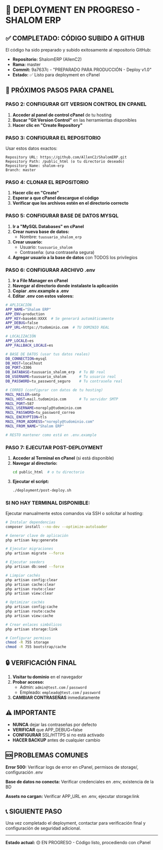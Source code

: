 # 🚀 DEPLOYMENT EN PROGRESO - SHALOM ERP

## ✅ COMPLETADO: CÓDIGO SUBIDO A GITHUB

El código ha sido preparado y subido exitosamente al repositorio GitHub:

-   **Repositorio:** ShalomERP (AllenC2)
-   **Rama:** master
-   **Commit:** 9a7637c - "PREPARADO PARA PRODUCCIÓN - Deploy v1.0"
-   **Estado:** ✅ Listo para deployment en cPanel

## 🎯 PRÓXIMOS PASOS PARA CPANEL

### PASO 2: CONFIGURAR GIT VERSION CONTROL EN CPANEL

1. **Acceder al panel de control cPanel** de tu hosting
2. **Buscar "Git Version Control"** en las herramientas disponibles
3. **Hacer clic en "Create Repository"**

### PASO 3: CONFIGURAR EL REPOSITORIO

Usar estos datos exactos:

```
Repository URL: https://github.com/AllenC2/ShalomERP.git
Repository Path: /public_html (o tu directorio deseado)
Repository Name: shalom-erp
Branch: master
```

### PASO 4: CLONAR EL REPOSITORIO

1. **Hacer clic en "Create"**
2. **Esperar a que cPanel descargue el código**
3. **Verificar que los archivos estén en el directorio correcto**

### PASO 5: CONFIGURAR BASE DE DATOS MYSQL

1. **Ir a "MySQL Databases" en cPanel**
2. **Crear nueva base de datos:**
    - Nombre: `tuusuario_shalom_erp`
3. **Crear usuario:**
    - Usuario: `tuusuario_shalom`
    - Contraseña: (una contraseña segura)
4. **Agregar usuario a la base de datos** con TODOS los privilegios

### PASO 6: CONFIGURAR ARCHIVO .env

1. **Ir a File Manager en cPanel**
2. **Navegar al directorio donde instalaste la aplicación**
3. **Copiar .env.example a .env**
4. **Editar .env con estos valores:**

```bash
# APLICACIÓN
APP_NAME="Shalom ERP"
APP_ENV=production
APP_KEY=base64:XXXX  # Se generará automáticamente
APP_DEBUG=false
APP_URL=https://tudominio.com  # TU DOMINIO REAL

# LOCALIZACIÓN
APP_LOCALE=es
APP_FALLBACK_LOCALE=es

# BASE DE DATOS (usar tus datos reales)
DB_CONNECTION=mysql
DB_HOST=localhost
DB_PORT=3306
DB_DATABASE=tuusuario_shalom_erp  # Tu BD real
DB_USERNAME=tuusuario_shalom      # Tu usuario real
DB_PASSWORD=tu_password_seguro    # Tu contraseña real

# CORREO (configurar con datos de tu hosting)
MAIL_MAILER=smtp
MAIL_HOST=mail.tudominio.com      # Tu servidor SMTP
MAIL_PORT=587
MAIL_USERNAME=noreply@tudominio.com
MAIL_PASSWORD=tu_password_correo
MAIL_ENCRYPTION=tls
MAIL_FROM_ADDRESS="noreply@tudominio.com"
MAIL_FROM_NAME="Shalom ERP"

# RESTO mantener como está en .env.example
```

### PASO 7: EJECUTAR POST-DEPLOYMENT

1. **Acceder al Terminal en cPanel** (si está disponible)
2. **Navegar al directorio:**
    ```bash
    cd public_html  # o tu directorio
    ```
3. **Ejecutar el script:**
    ```bash
    ./deployment/post-deploy.sh
    ```

### SI NO HAY TERMINAL DISPONIBLE:

Ejecutar manualmente estos comandos via SSH o solicitar al hosting:

```bash
# Instalar dependencias
composer install --no-dev --optimize-autoloader

# Generar clave de aplicación
php artisan key:generate

# Ejecutar migraciones
php artisan migrate --force

# Ejecutar seeders
php artisan db:seed --force

# Limpiar cachés
php artisan config:clear
php artisan cache:clear
php artisan route:clear
php artisan view:clear

# Optimizar cachés
php artisan config:cache
php artisan route:cache
php artisan view:cache

# Crear enlaces simbólicos
php artisan storage:link

# Configurar permisos
chmod -R 755 storage
chmod -R 755 bootstrap/cache
```

## 🔒 VERIFICACIÓN FINAL

1. **Visitar tu dominio** en el navegador
2. **Probar acceso:**
    - Admin: `admin@test.com` / `password`
    - Empleado: `empleado@test.com` / `password`
3. **CAMBIAR CONTRASEÑAS** inmediatamente

## ⚠️ IMPORTANTE

-   **NUNCA** dejar las contraseñas por defecto
-   **VERIFICAR** que APP_DEBUG=false
-   **CONFIGURAR** SSL/HTTPS si no está activado
-   **HACER BACKUP** antes de cualquier cambio

## 🆘 PROBLEMAS COMUNES

**Error 500:** Verificar logs de error en cPanel, permisos de storage/, configuración .env

**Base de datos no conecta:** Verificar credenciales en .env, existencia de la BD

**Assets no cargan:** Verificar APP_URL en .env, ejecutar storage:link

## 📞 SIGUIENTE PASO

Una vez completado el deployment, contactar para verificación final y configuración de seguridad adicional.

---

**Estado actual:** 🟡 EN PROGRESO - Código listo, procediendo con cPanel
